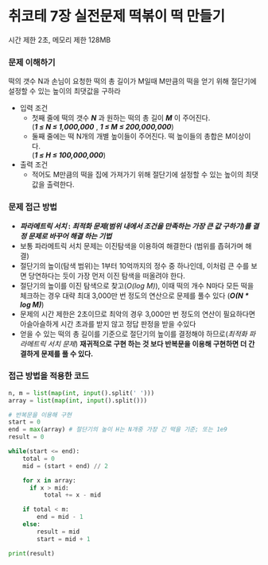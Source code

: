  # 취코테 7장 실전문제 떡볶이 떡 만들기
 시간 제한 2초, 메모리 제한 128MB
    
### 문제 이해하기
떡의 갯수 N과 손님이 요청한 떡의 총 길이가 M일때 M만큼의 떡을 얻기 위해 절단기에 설정할 수 있는 높이의 최댓값을 구하라
- 입력 조건
    -  첫째 줄에 떡의 갯수 **_N_** 과 원하는 떡의 총 길이 **_M_** 이 주어진다.<br>
     (**_1 ≤ N ≤ 1,000,000_** , **_1 ≤ M ≤ 200,000,000_**) 
    - 둘째 줄에는 떡 N개의 개별 높이들이 주어진다. 떡 높이들의 총합은 M이상이다.<br>
    (**_1 ≤ H ≤ 100,000,000_**)
- 출력 조건
    - 적어도 M만큼의 떡을 집에 가져가기 위해 절단기에 설정할 수 있는 높이의 최댓값을 출력한다.   

### 문제 접근 방법
- **_파라메트릭 서치_ : _최적화 문제(범위 내에서 조건을 만족하는 가장 큰 값 구하기)를 결정 문제로 바꾸어 해결 하는 기법_**
- 보통 파라메트릭 서치 문제는 이진탐색을 이용하여 해결한다 (범위를 좁혀가며 해결)
- 절단기의 높이(탐색 범위)는 1부터 10억까지의 정수 중 하나인데, 이처럼 큰 수를 보면 당연하다는 듯이 가장 먼저 이진 탐색을 떠올려야 한다.
- 절단기의 높이를 이진 탐색으로 찾고(_O(log M)_), 이때 떡의 개수 N마다 모든 떡을 체크하는 경우 대략 최대 3,000만 번 정도의 연산으로 문제를 풀수 있다 (**_O(N * log M)_**)
- 문제의 시간 제한은 2초이므로 최악의 경우 3,000만 번 정도의 연산이 필요하다면 아슬아슬하게 시간 초과를 받지 않고 정답 판정을 받을 수있다
- 얻을 수 있는 떡의 총 길이를 기준으로 절단기의 높이를 결정해야 하므로(_최적화 파라메트릭 서치 문제_) **재귀적으로 구현 하는 것 보다 반복문을 이용해 구현하면 더 간결하게 문제를 풀 수 있다.**

### 접근 방법을 적용한 코드
```python
n, m = list(map(int, input().split(' '))) 
array = list(map(int, input().split()))

# 반복문을 이용해 구현
start = 0
end = max(array) # 절단기의 높이 H는 N개중 가장 긴 떡을 기준; 또는 1e9
result = 0

while(start <= end):
    total = 0
    mid = (start + end) // 2

    for x in array:
      if x > mid:
          total += x - mid

    if total < m:
        end = mid - 1
    else:
        result = mid
        start = mid + 1    

print(result)   
```

